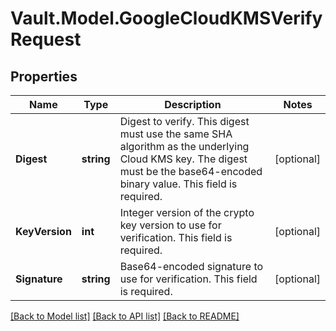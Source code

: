 # Vault.Model.GoogleCloudKMSVerifyRequest

## Properties

Name | Type | Description | Notes
------------ | ------------- | ------------- | -------------
**Digest** | **string** | Digest to verify. This digest must use the same SHA algorithm as the underlying Cloud KMS key. The digest must be the base64-encoded binary value. This field is required. | [optional] 
**KeyVersion** | **int** | Integer version of the crypto key version to use for verification. This field is required. | [optional] 
**Signature** | **string** | Base64-encoded signature to use for verification. This field is required. | [optional] 


[[Back to Model list]](../README.md#documentation-for-models) [[Back to API list]](../README.md#documentation-for-api-endpoints) [[Back to README]](../README.md)

